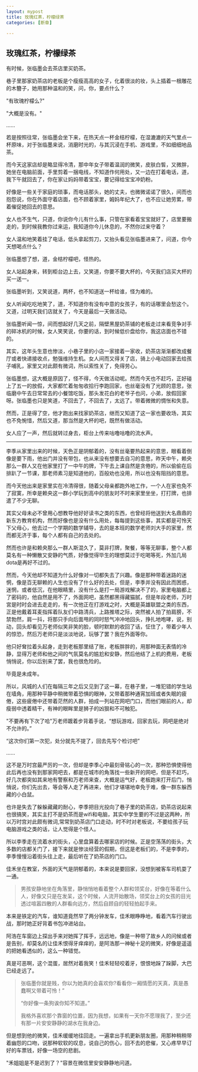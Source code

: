 ```yaml
---
layout: mypost
title: 玫瑰红茶，柠檬绿茶
categories: [断章]

---
```


玫瑰红茶，柠檬绿茶
------

有时候，张临墨会去茶店里买奶茶。

巷子里那家奶茶店的老板是个瘦瘦高高的女子，化着很淡的妆，头上插着一根雕花的木簪子，她用那种温和的笑，问，你，要点什么？

"有玫瑰柠檬么?"

"大概是没有。"

......

若是按照往常，张临墨会坐下来，在热天点一杯金桔柠檬，在湿漉漉的天气里点一杯原味，对于张临墨来说，消磨时光的，与其沉浸在手机、游戏里，不如细细地品茶。

而今天这家店却是略显得冷清，那中年女子带着温润的微笑，皮肤白皙，又微胖，她坐在电脑前面，手里剪着一捆电线，不知道作何用处，又一边在打着电话，道，我下午就回去了，你在家让妈妈带着宝宝，要记得给宝宝冲奶粉。

好像是一些关于家庭的琐事，而电话那头，她的丈夫，也微微诺诺了很久，间而也抱怨说，你在外面守着店面，也不顾着家里，姆妈年纪大了，也不应让她劳累，带着催促她回去的意思。

女人也不生气，只道，你说你今儿有什么事，只管在家看着宝宝就好了，店里要搬走的，到时候我教你过来运，我知道你今儿休息的，不然你过来守着？

女人温和地笑着挂了电话，低头拿起剪刀，又抬头看见张临墨进来了，问道，你今天想喝点什么？

张临墨想了想，道，金桔柠檬吧，怪热的。

女人站起身来，转到柜台边上去，又笑道，你要不要大杯的，今天我们店买大杯的买一送一。

张临墨听到，又笑说道，两杯，也不知道送一杯给谁，怪为难的。

女人听闻吃吃地笑了，道，不知道你有没有中意的女孩子，有的话哪里会愁这个。又道，过明天我们店就关了，今天是最后一天做活动。

张临墨听闻一惊，间而想起好几天之前，隔壁黑屋奶茶铺的老板走过来看竞争对手的碎冰机的时候，女人笑笑说，你要的话，到时候低价盘给你，我这店面也不错的。

其实，这年头生意也惨淡，小巷子里的小店一家接着一家收，奶茶店渐渐都改成餐厅或者快递接收点，勉强维持生机。女人间而又得关了店，骑上小电动回家去给孩子哺乳，家里又对此颇有微词，所以索性关了，免得劳心。

张临墨想，这大概是原因了，怪不得，今天做活动呢。然而今天也不赶巧，正好碰上了五一的放假，大家都忙着匆匆收拾行李跑回家，也丝毫没有了光顾的意思，张临磨中午去日常常去的小餐馆吃饭，那头发花白的老爷子也问，小弟，放假回家呀。张临墨也只是笑道，不回去了，不回去了，太远了。带着微微的惆怅和失意。

然而，正是得了空，他才跑出来找家奶茶店，继而又知道了这一家也要收场，其实也不免惋惜，然后又道，那当然是大杯的吧，既然有做活动。

女人应了一声，然后就转过身去，柜台上传来咕噜咕噜的流水声。

------

李季从家里出来的时候，天色正是阴郁着的，没有丝毫要热起来的意思，眼看着倒像是要下雨，他出门并没有带包，也从来没有想要去自习的意思，昨天中午，赖央那么一群人又在他家里打了一中午的牌，下午去上课自然是贪倦的，所以偷偷在后排趴了一节课，那老师素习是知道他的，百般劝也没用，所以也没有阻挡的意思。

而今天他出来是家里实在冷清得很，随着父母亲都跑外地工作，一个人在家也免不了寂寞，所幸是赖央这一群小学玩到高中的朋友时不时来家里坐坐，打打牌，也排遣了不少无聊。

其实父母未必不曾用心想教导他好好读书之类的东西，也曾经将他送到大名鼎鼎的新东方教育机构，然而好像也是没有什么用处，每每提到这些事，其实都是可怜天下父母心，他去过一个学期的数学辅导，去的是本班的数学老师刘大手的家里，然而都无济于事，每个人都有自己的去处的。

然而也许是和赖央那么一群人斯混久了，莫非打牌，聚餐，等等无聊事，整个人都莫名有一种懒散又安静的气质，好像觉得毕生的理想莫过于吃喝等死，外加几局dota是再好不过的。

然而，今天他却不知道为什么好像对一切都失去了兴趣。像是那种带着迷路的迷惘，像是百无聊赖的人生也没有了什么好的去处，但是，李季并没有因此而困惑，迷惘，或者低沉，在他眼睛里，没有什么是打一局游戏解决不了的，家里电脑都上了密码的，他自然是用不了，外面网吧，虽然都黑得藏猫腻，但是年段老师，万时宮是时时会进去走走的，有一次他正在打游戏之时，大概是英雄联盟之类的东西，正是他戴着耳麦指挥着队友们中路清兵，上路推塔之际，突然被人拍了拍肩膀，不禁勃然，肩一抖，将那只手向后面甩的同时怒气冲冲地回头，挣扎地咆哮，说，别动，回头却看见万老师似笑非笑的脸，顿时默默的收回了话，怔住了，带着少年人的惊恐，然后万老师只是淡淡地说，玩够了罢？我在外面等你。

他只好耷拉着头起身，走到老板那里结了账，老板胖胖的，用那种面无表情的冷静，显得万老师和他之间的气氛莫名的尴尬和安静，然后他结了上机的费用，老板悄悄说，你以后别来了罢，我也很危险的。

毕竟是未成年。

所以，风城的人们在每隔三年之后又见到了这一幕，在巷子里，一堆犯错的学生站在墙角，用那种平静中稍微带着恐惧的眼神，又带着那种通宵加班或者失眠的疲倦，这些疲倦中还带着茫然的人群，拍成一列站在网吧门口，而他们眼前的人，却瘦弱中透着精干，有神的眼眸里是狮子的凶狠和不可触犯。

"不要再有下次了哈"万老师踱着步背着手说，“想玩游戏，回家去玩，网吧是绝对不允许的。”

“这次你们第一次犯，处分就先不提了，回去先写个检讨吧”

......

这不是万时宫最严厉的一次，但却是李季心中最刻骨铭心的一次，那种恐惧使得他此后再也没有到那家网吧去，都是在城市的角落找一些新开的网吧，但是不赶巧，好几次都突如其来地有警察和万老师来查，大概是运气好，老板跑来打开后门，悄悄说，你们先出去，等会等人走了再进来，他们才堪堪地幸免于难，像一群东躲西藏的小白鼠。

也许是失去了躲躲藏藏的耐心，李季把目光投向了巷子里的奶茶店，奶茶店说起来也很搞笑，其实主打不是奶茶而是wifi和电脑，其实中学生要的不过是这两种，所以万时宫对此颇有微词,常常到奶茶店门口走动，时不时对老板说，不要给孩子玩电脑游戏之类的话，让人觉得是个怪人。

所以李季走在流着水的街头，心里盘算着去哪家店的时候。正是空荡荡的街头，大多数的店都关门了，接下来就是惨淡经营的假期，但这是老板们的，不是李季的，李季慢慢沿着街头往上走，最后听在了奶茶店的门口。



佳禾坐在教室，外面的天气是阴郁着的，本来说是要回家，没想到被客车司机耍了一通。

> 男孩安静地坐在角落里，静悄悄地看着整个人群和领奖台，好像在等着什么人，好像又只是在发呆，这个时候，人流开始散场，领奖台上的女孩的目光透过喧嚣四散的人群看向远方，然后自顾自的轻轻拍起手来。

本来是铁定的汽车，谁知道竟然早了两分钟发车，佳禾眼睁睁地，看着汽车行驶出战，那时她正好背着书包冲进站台。

阿浩在车窗边上探出手来对她挥了挥手，远远地，像是一种带了故乡人的问候或者是告别，却莫名的让佳禾恨得牙痒痒的，是阿浩那一神秘十足的微笑，好像是遥遥的把她看透似的，这么一种错觉。

真是可恶啊，这个混蛋，居然对着我笑！佳禾轻轻咬着牙，恨恨地跺了跺脚，大巴已经走远了。

>张临墨你就是贱，你以为她真的会喜欢你?看看你一厢情愿的天真，真是愚蠢啊又带着可怜！”
>
>“你好像一条狗诶你知不知道。”
>
>我格外喜欢那个靠窗的位置，因为我想，如果有一天你不愿理我了，至少还有那一片安安静静的湖水在我身边。

但是想到他的微笑，佳禾缓缓地往回走。一遍拿出手机更新朋友圈，用那种稍稍带着幽怨的口吻，说那种软软的叹息，说自己的伤心，回不去的悲催，又心疼早早订好的车票钱，好像一场空的悲剧。

"禾姐姐是不是迟到了？"容景在微信里安安静静地问道。